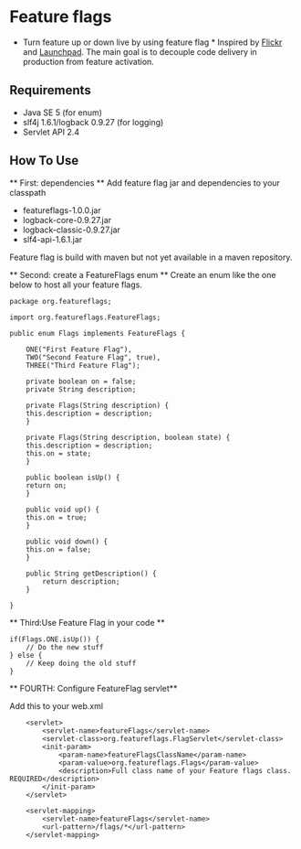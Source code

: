 Feature flags
=======

* Turn feature up or down live by using feature flag *
Inspired by [Flickr](http://code.flickr.com/blog/2009/12/02/flipping-out/) and [Launchpad](https://dev.launchpad.net/LEP/FeatureFlags).
The main goal is to decouple code delivery in production from feature activation.

Requirements
------------

* Java SE 5 (for enum)
* slf4j 1.6.1/logback 0.9.27 (for logging)
* Servlet API 2.4

How To Use
----------

** First: dependencies **
Add feature flag jar and dependencies to your classpath
* featureflags-1.0.0.jar
* logback-core-0.9.27.jar
* logback-classic-0.9.27.jar
* slf4-api-1.6.1.jar

Feature flag is build with maven but not yet available in a maven repository. 

** Second: create a FeatureFlags enum **
Create an enum like the one below to host all your feature flags.

	package org.featureflags;
	
	import org.featureflags.FeatureFlags;
	
	public enum Flags implements FeatureFlags {
	
	    ONE("First Feature Flag"),
	    TWO("Second Feature Flag", true),
	    THREE("Third Feature Flag");
	    
	    private boolean on = false;
	    private String description;
	    
	    private Flags(String description) {
		this.description = description;
	    }
	
	    private Flags(String description, boolean state) {
		this.description = description;
		this.on = state;
	    }
	    
	    public boolean isUp() {
		return on;
	    }
	    
	    public void up() {
		this.on = true;
	    }
	    
	    public void down() {
		this.on = false;
	    }
	    
	    public String getDescription() {
	        return description;
	    }
	    
	}

** Third:Use Feature Flag in your code **


	if(Flags.ONE.isUp()) { 
		// Do the new stuff
	} else {
		// Keep doing the old stuff
	}
	
** FOURTH: Configure FeatureFlag servlet**

Add this to your web.xml

		<servlet>
			<servlet-name>featureFlags</servlet-name>
			<servlet-class>org.featureflags.FlagServlet</servlet-class>
			<init-param>
				<param-name>featureFlagsClassName</param-name>
				<param-value>org.featureflags.Flags</param-value>
				<description>Full class name of your Feature flags class. REQUIRED</description>
			</init-param>
		</servlet>
	
		<servlet-mapping>
			<servlet-name>featureFlags</servlet-name>
			<url-pattern>/flags/*</url-pattern>
		</servlet-mapping>